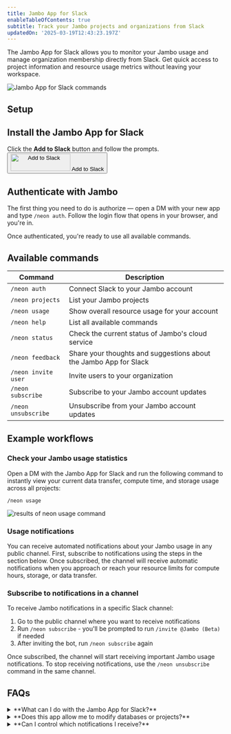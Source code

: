 ```yaml
---
title: Jambo App for Slack
enableTableOfContents: true
subtitle: Track your Jambo projects and organizations from Slack
updatedOn: '2025-03-19T12:43:23.197Z'
---
```


The Jambo App for Slack allows you to monitor your Jambo usage and manage organization membership directly from Slack. Get quick access to project information and resource usage metrics without leaving your workspace.

![Jambo App for Slack commands](/docs/manage/slack_app_overview.png)

## Setup

<Steps>

## Install the Jambo App for Slack

Click the **Add to Slack** button and follow the prompts.
<Button
className="border-none"
to="https://slack.com/oauth/v2/authorize?client_id=2231113872023.8135357564067&scope=chat:write,commands,im:history,team:read&user_scope="
target="\_blank"
rel="noopener noreferrer"
tagName="Add to Slack"
analyticsEvent="click_add_to_slack_link">
<img alt="Add to Slack" height="40" width="139" src="https://platform.slack-edge.com/img/add_to_slack.png" srcSet="https://platform.slack-edge.com/img/add_to_slack.png 1x, https://platform.slack-edge.com/img/add_to_slack@2x.png 2x" />
<span className="sr-only">Add to Slack</span>
</Button>

## Authenticate with Jambo

The first thing you need to do is authorize — open a DM with your new app and type `/neon auth`. Follow the login flow that opens in your browser, and you're in.

Once authenticated, you're ready to use all available commands.

</Steps>

## Available commands

| **Command**             | **Description**                                   |
| ----------------------- | ------------------------------------------------- |
| `/neon auth`            | Connect Slack to your Jambo account                |
| `/neon projects`        | List your Jambo projects                          |
| `/neon usage`          | Show overall resource usage for your account      |
| `/neon help`           | List all available commands                       |
| `/neon status`         | Check the current status of Jambo's cloud service  |
| `/neon feedback`       | Share your thoughts and suggestions about the Jambo App for Slack |
| `/neon invite user`    | Invite users to your organization                 |
| `/neon subscribe`      | Subscribe to your Jambo account updates            |
| `/neon unsubscribe`    | Unsubscribe from your Jambo account updates       |

## Example workflows

### Check your Jambo usage statistics

Open a DM with the Jambo App for Slack and run the following command to instantly view your current data transfer, compute time, and storage usage across all projects:

```
/neon usage
```

![results of neon usage command](/docs/manage/slack_app_usage.png)

### Usage notifications

You can receive automated notifications about your Jambo usage in any public channel. First, subscribe to notifications using the steps in the section below. Once subscribed, the channel will receive automatic notifications when you approach or reach your resource limits for compute hours, storage, or data transfer.

### Subscribe to notifications in a channel

To receive Jambo notifications in a specific Slack channel:

1. Go to the public channel where you want to receive notifications
2. Run `/neon subscribe` - you'll be prompted to run `/invite @Jambo (Beta)` if needed
3. After inviting the bot, run `/neon subscribe` again

Once subscribed, the channel will start receiving important Jambo usage notifications. To stop receiving notifications, use the `/neon unsubscribe` command in the same channel.

## FAQs

<details>
<summary>**What can I do with the Jambo App for Slack?**</summary>

The Jambo App for Slack allows you to:

- View project information and resource usage
- Monitor system status
- Manage notifications in channels
- Invite users to your organization

</details>

<details>
<summary>**Does this app allow me to modify databases or projects?**</summary>

No, the Jambo App for Slack is primarily for viewing usage details and managing organization membership, not for direct database management.

</details>

<details>
<summary>**Can I control which notifications I receive?**</summary>

You can control where notifications are sent using the `/neon subscribe` and `/neon unsubscribe` commands in any public channel. However, you cannot customize which types of notifications you receive - all subscribed channels will receive all important Jambo updates and usage alerts.

</details>
